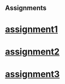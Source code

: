## Assignments
# [assignment1](https://github.com/jaspervdgaag/Assignments/blob/master/Assignment_week_2%20(1).ipynb)
# [assignment2](https://github.com/jaspervdgaag/Assignments/blob/master/Assignment_week_4.ipynb) 
# [assignment3](https://github.com/jaspervdgaag/Assignments/blob/master/Assignment_week_5.ipynb)
